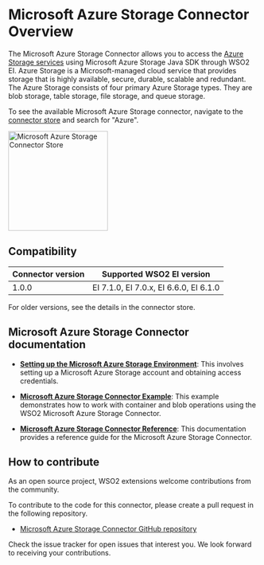 # Microsoft Azure Storage Connector Overview

The Microsoft Azure Storage Connector allows you to access the [Azure Storage services](https://azure.microsoft.com/en-us/) using Microsoft Azure Storage Java SDK through WSO2 EI. Azure Storage is a Microsoft-managed cloud service that provides storage that is highly available, secure, durable, scalable and redundant. The Azure Storage consists of four primary Azure Storage types. They are blob storage, table storage, file storage, and queue storage.

To see the available Microsoft Azure Storage connector, navigate to the [connector store](https://store.wso2.com/store/assets/esbconnector/list) and search for "Azure".

<img src="{{base_path}}/assets/img/integrate/connectors/azure-store.png" title="Microsoft Azure Storage Connector Store" width="200" alt="Microsoft Azure Storage Connector Store"/>

## Compatibility

| Connector version | Supported WSO2 EI version |
| ------------- |------------- |
|  1.0.0        |  EI 7.1.0, EI 7.0.x, EI 6.6.0, EI 6.1.0 |

For older versions, see the details in the connector store.

## Microsoft Azure Storage Connector documentation

* **[Setting up the Microsoft Azure Storage Environment](microsoft-azure-storage-configuration.md)**: This involves setting up a Microsoft Azure Storage account and obtaining access credentials.

* **[Microsoft Azure Storage Connector Example](microsoft-azure-storage-connector-example.md)**: This example demonstrates how to work with container and blob operations using the WSO2 Microsoft Azure Storage Connector. 

* **[Microsoft Azure Storage Connector Reference](microsoft-azure-storage-configuration.md)**: This documentation provides a reference guide for the Microsoft Azure Storage Connector.

## How to contribute

As an open source project, WSO2 extensions welcome contributions from the community. 

To contribute to the code for this connector, please create a pull request in the following repository. 

* [Microsoft Azure Storage Connector GitHub repository](https://github.com/wso2-extensions/esb-connector-msazurestorage/)

Check the issue tracker for open issues that interest you. We look forward to receiving your contributions.
